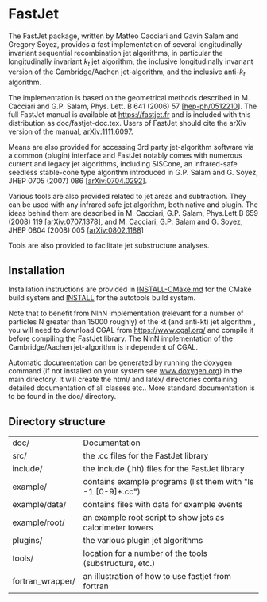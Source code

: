 FastJet
=======

The FastJet package, written by Matteo Cacciari and Gavin Salam and
Gregory Soyez, provides a fast implementation of several
longitudinally invariant sequential recombination jet algorithms, in
particular the longitudinally invariant $k_t$ jet algorithm, the
inclusive longitudinally invariant version of the Cambridge/Aachen
jet-algorithm, and the inclusive anti-$k_t$ algorithm.

The implementation is based on the geometrical methods described in M.
Cacciari and G.P. Salam, Phys. Lett. B 641 (2006) 57
[[hep-ph/0512210](https://arxiv.org/abs/hep-ph/0512210)]. The full
FastJet manual is available at https://fastjet.fr and is included with this
distribution as doc/fastjet-doc.tex. Users of FastJet should cite the
arXiv version of the manual,
[arXiv:1111.6097](https://arxiv.org/abs/hep-ph/1111.6097).

Means are also provided for accessing 3rd party jet-algorithm software
via a common (plugin) interface and FastJet notably comes with numerous
current and legacy jet algorithms, including SISCone, an infrared-safe
seedless stable-cone type algorithm introduced in G.P. Salam and G.
Soyez, JHEP 0705 (2007) 086
[[arXiv:0704.0292](https://arxiv.org/abs/0704.0292)].

Various tools are also provided related to jet areas and
subtraction. They can be used with any infrared safe jet algorithm,
both native and plugin. The ideas behind them are described in
M. Cacciari, G.P. Salam, Phys.Lett.B 659 (2008) 119 [[arXiv:0707.1378](https://arxiv.org/abs/0707.1378)], and
M. Cacciari, G.P. Salam and G. Soyez, JHEP 0804 (2008) 005 [[arXiv:0802.1188](https://arxiv.org/abs/0802.1188)]

Tools are also provided to facilitate jet substructure analyses.

Installation
------------
Installation instructions are provided in
[INSTALL-CMake.md](INSTALL-CMake.md) for the CMake build system and
[INSTALL](INSTALL) for the autotools build system.

Note that to benefit from NlnN implementation (relevant for a number
of particles N greater than 15000 roughly) of the kt (and anti-kt) jet
algorithm , you will need to download CGAL from https://www.cgal.org/
and compile it before compiling the FastJet library. The NlnN
implementation of the Cambridge/Aachen jet-algorithm is independent of
CGAL.

Automatic documentation can be generated by running the doxygen command 
(if not installed on your system see www.doxygen.org) in the main 
directory. It will create the html/ and latex/ directories containing 
detailed documentation of all classes etc.. More standard
documentation is to be found in the doc/ directory. 

Directory structure
-------------------

|                  |                                                              |
|------------------|--------------------------------------------------------------|
| doc/      	   |  Documentation                                               |
| src/		       |  the .cc files for the FastJet library                       |
| include/	       |  the include (.hh) files for the FastJet library             |
| example/         |  contains example programs (list them with "ls -1 [0-9]*.cc")|
| example/data/    |  contains files with data for example events                 |
| example/root/    |  an example root script to show jets as calorimeter towers   |
| plugins/         |  the various plugin jet algorithms                           |
| tools/           |  location for a number of the tools (substructure, etc.)     |
| fortran_wrapper/ |  an illustration of how to use fastjet from fortran          |
